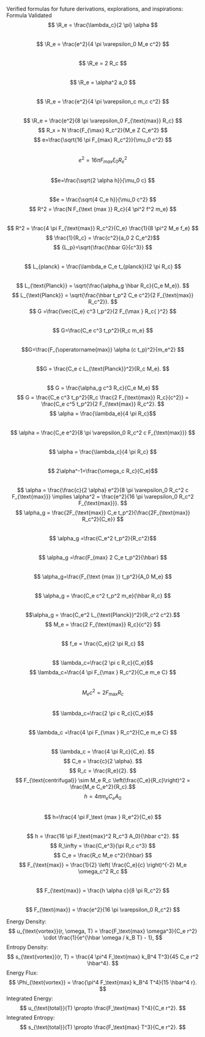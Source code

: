Verified formulas for future derivations, explorations, and inspirations:
Formula Validated
$$ \R_e = \frac{\lambda_c}{2 \pi} \alpha $$  
$$ \R_e = \frac{e^2}{4 \pi \varepsilon_0 M_e c^2} $$  
$$ \R_e = 2 R_c $$  
$$ \R_e =  \alpha^2 a_0 $$  
$$ \R_e = \frac{e^2}{4 \pi \varepsilon_c m_c c^2} $$  
$$ \R_e = \frac{e^2}{8 \pi \varepsilon_0 F_{\text{max}} R_c} $$
$$ R_x = N \frac{F_{\max} R_c^2}{M_e Z C_e^2} $$
$$ e=\frac{\sqrt{16 \pi F_{max} R_c^2}}{\mu_0 c^2} $$   
$$ e^2=16 \pi F_{max} \xi_0 R_e^2 $$   
$$e=\frac{\sqrt{2 \alpha h}}{\mu_0 c} $$  
$$e = \frac{\sqrt{4 C_e h}}{\mu_0 c^2} $$
$$ R^2 = \frac{N F_{\text {max }} R_c}{4 \pi^2 f^2 m_e} $$  
$$ R^2 = \frac{4 \pi F_{\text{max}} R_c^2}{C_e} \frac{1}{8 \pi^2 M_e f_e} $$
$$    \frac{1}{R_c} = \frac{c^2}{a_0 2 C_e^2}$$
$$ {L_p}=\sqrt{\frac{\hbar G}{c^3}} $$  
$$ L_{planck} = \frac{\lambda_e C_e t_{planck}}{2 \pi R_c} $$   
$$ L_{\text{Planck}} = \sqrt{\frac{\alpha_g \hbar R_c}{C_e M_e}}.  $$
$$ L_{\text{Planck}} = \sqrt{\frac{\hbar t_p^2 C_e c^2}{2 F_{\text{max}} R_c^2}}. $$
$$ G =\frac{\vec{C_e} c^3 l_p^2}{2 F_{\max } R_c{ }^2} $$  
$$ G=\frac{C_e c^3 t_p^2}{R_c m_e} $$   
$$G=\frac{F_{\operatorname{max}} \alpha (c t_p)^2}{m_e^2} $$  
$$G = \frac{C_e c L_{\text{Planck}}^2}{R_c M_e}. $$  
$$ G = \frac{\alpha_g c^3 R_c}{C_e M_e} $$
$$ G = \frac{C_e c^3 t_p^2}{R_c \frac{2 F_{\text{max}} R_c}{c^2}} = \frac{C_e c^5 t_p^2}{2 F_{\text{max}} R_c^2}. $$
$$ \alpha = \frac{\lambda_e}{4 \pi R_c}$$  
$$ \alpha = \frac{C_e e^2}{8 \pi \varepsilon_0 R_c^2 c F_{\text{max}}} $$    
$$  \alpha = \frac{\lambda_c}{4 \pi R_c}  $$  
$$ 2\alpha^-1=\frac{\omega_c R_c}{C_e}$$    
$$ \alpha = \frac{\frac{c}{2 \alpha} e^2}{8 \pi \varepsilon_0 R_c^2 c F_{\text{max}}} \implies \alpha^2 = \frac{e^2}{16 \pi \varepsilon_0 R_c^2 F_{\text{max}}}. $$
$$ \alpha_g =  \frac{2F_{\text{max}} C_e t_p^2}{\frac{2F_{\text{max}} R_c^2}{C_e}} $$    
$$ \alpha_g =\frac{C_e^2 t_p^2}{R_c^2}$$     
$$ \alpha_g =\frac{F_{max} 2 C_e t_p^2}{\hbar} $$  
$$ \alpha_g=\frac{F_{\text {max }} t_p^2}{A_0 M_e} $$   
$$ \alpha_g = \frac{C_e c^2 t_p^2 m_e}{\hbar R_c} $$   
$$\alpha_g = \frac{C_e^2 L_{\text{Planck}}^2}{R_c^2 c^2}.$$
$$ M_e = \frac{2 F_{\text{max}} R_c}{c^2} $$   
$$ f_e = \frac{C_e}{2 \pi R_c} $$  
$$ \lambda_c=\frac{2 \pi c R_c}{C_e}$$ 
$$ \lambda_c=\frac{4 \pi F_{\max } R_c^2}{C_e m_e C} $$  
$$ M_e c^2 =2 F_{\max } R_c $$  
$$ \lambda_c=\frac{2 \pi c R_c}{C_e}$$   
$$ \lambda_c =\frac{4 \pi F_{\max } R_c^2}{C_e m_e C} $$   
$$ \lambda_c = \frac{4 \pi R_c}{C_e}. $$
$$ C_e = \frac{c}{2 \alpha}. $$
$$ R_c = \frac{R_e}{2}. $$
$$ F_{\text{centrifugal}} \sim M_e R_c \left(\frac{C_e}{R_c}\right)^2 = \frac{M_e C_e^2}{R_c}.$$
$$ h=4 \pi m_e C_e A_0 $$   
$$ h=\frac{4 \pi F_\text {max } R_e^2}{C_e} $$  
$$ h = \frac{16 \pi F_\text{max}^2 R_c^3 A_0}{\hbar c^2}. $$
$$ R_\infty = \frac{C_e^3}{\pi R_c c^3} $$
$$ C_e = \frac{R_c M_e c^2}{\hbar} $$
$$ F_{\text{max}} = \frac{1}{2} \left( \frac{C_e}{c} \right)^{-2} M_e \omega_c^2 R_c $$   
$$ F_{\text{max}} = \frac{h \alpha c}{8 \pi R_c^2} $$   
$$ F_{\text{max}} = \frac{e^2}{16 \pi \varepsilon_0 R_c^2} $$

Energy Density: $$ u_{\text{vortex}}(r, \omega, T) = \frac{F_\text{max} \omega^3}{C_e r^2} \cdot \frac{1}{e^{\hbar \omega / k_B T} - 1}, $$
Entropy Density: $$ s_{\text{vortex}}(r, T) = \frac{4 \pi^4 F_\text{max} k_B^4 T^3}{45 C_e r^2 \hbar^4}. $$
Energy Flux: $$ \Phi_{\text{vortex}} = \frac{\pi^4 F_\text{max} k_B^4 T^4}{15 \hbar^4 r}. $$
Integrated Energy: $$ u_{\text{total}}(T) \propto \frac{F_\text{max} T^4}{C_e r^2}. $$
Integrated Entropy: $$ s_{\text{total}}(T) \propto \frac{F_\text{max} T^3}{C_e r^2}. $$